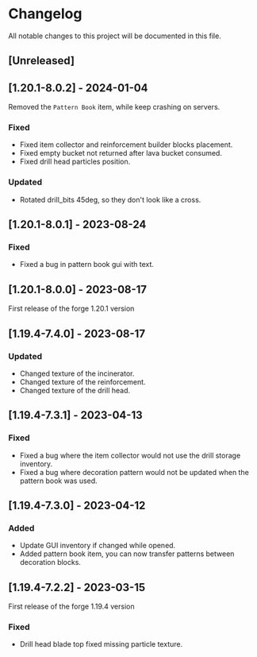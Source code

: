 # Changelog

All notable changes to this project will be documented in this file.

## [Unreleased]

## [1.20.1-8.0.2] - 2024-01-04

Removed the `Pattern Book` item, while keep crashing on servers.

### Fixed

- Fixed item collector and reinforcement builder blocks placement.
- Fixed empty bucket not returned after lava bucket consumed.
- Fixed drill head particles position.

### Updated

- Rotated drill_bits 45deg, so they don't look like a cross.

## [1.20.1-8.0.1] - 2023-08-24

### Fixed

- Fixed a bug in pattern book gui with text.

## [1.20.1-8.0.0] - 2023-08-17

First release of the forge 1.20.1 version

## [1.19.4-7.4.0] - 2023-08-17

### Updated

- Changed texture of the incinerator.
- Changed texture of the reinforcement.
- Changed texture of the drill head.

## [1.19.4-7.3.1] - 2023-04-13

### Fixed

- Fixed a bug where the item collector would not use the drill storage inventory.
- Fixed a bug where decoration pattern would not be updated when the pattern book was used.

## [1.19.4-7.3.0] - 2023-04-12

### Added

- Update GUI inventory if changed while opened.
- Added pattern book item, you can now transfer patterns between decoration blocks.

## [1.19.4-7.2.2] - 2023-03-15

First release of the forge 1.19.4 version

### Fixed

- Drill head blade top fixed missing particle texture.